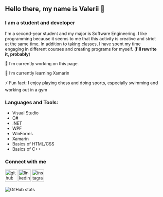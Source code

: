 ## Hello there, my name is Valerii 👋

### I am a student and developer

I'm a second-year student and my major is Software Engineering. I like programming because it seems to me that this activity is creative and strict at
the same time. In addition to taking classes, I have spent my time engaging in different courses and creating
programs for myself. (**I'll rewrite it, probably**)

🔭 I’m currently working on this page. 

🌱 I’m currently learning Xamarin 

⚡ Fun fact: I enjoy playing chess and doing sports, especially swimming and working out in a gym

### Languages and Tools:

- Visual Studio
- C#
- .NET
- WPF
- WinForms
- Xamarin
- Basics of HTML/CSS
- Basics of C++

### Connect with me

[<img src='https://cdn.jsdelivr.net/npm/simple-icons@3.0.1/icons/github.svg' alt='github' height='40'>](https://github.com/v-andrusenko)  [<img src='https://cdn.jsdelivr.net/npm/simple-icons@3.0.1/icons/linkedin.svg' alt='linkedin' height='40'>](https://www.linkedin.com/in/https://www.linkedin.com/in/valerii-andrusenko-4969b4212//)  [<img src='https://cdn.jsdelivr.net/npm/simple-icons@3.0.1/icons/instagram.svg' alt='instagram' height='40'>](https://www.instagram.com/https://www.instagram.com/howyouddoing/)  

![GitHub stats](https://github-readme-stats.vercel.app/api?username=v-andrusenko&show_icons=true)  
